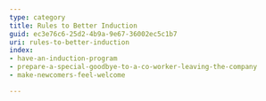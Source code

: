 ```yaml
---
type: category
title: Rules to Better Induction
guid: ec3e76c6-25d2-4b9a-9e67-36002ec5c1b7
uri: rules-to-better-induction
index:
- have-an-induction-program
- prepare-a-special-goodbye-to-a-co-worker-leaving-the-company
- make-newcomers-feel-welcome

---
```



